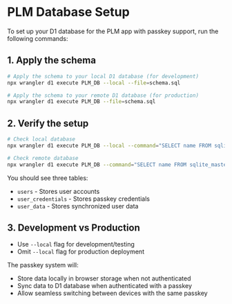 # PLM Database Setup

To set up your D1 database for the PLM app with passkey support, run the following commands:

## 1. Apply the schema

```bash
# Apply the schema to your local D1 database (for development)
npx wrangler d1 execute PLM_DB --local --file=schema.sql

# Apply the schema to your remote D1 database (for production)
npx wrangler d1 execute PLM_DB --file=schema.sql
```

## 2. Verify the setup

```bash
# Check local database
npx wrangler d1 execute PLM_DB --local --command="SELECT name FROM sqlite_master WHERE type='table';"

# Check remote database
npx wrangler d1 execute PLM_DB --command="SELECT name FROM sqlite_master WHERE type='table';"
```

You should see three tables:

- `users` - Stores user accounts
- `user_credentials` - Stores passkey credentials
- `user_data` - Stores synchronized user data

## 3. Development vs Production

- Use `--local` flag for development/testing
- Omit `--local` flag for production deployment

The passkey system will:

- Store data locally in browser storage when not authenticated
- Sync data to D1 database when authenticated with a passkey
- Allow seamless switching between devices with the same passkey
